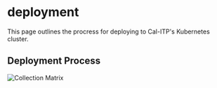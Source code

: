 # deployment

This page outlines the procress for deploying to Cal-ITP's Kubernetes cluster.

## Deployment Process

![Collection Matrix](assets/deployment_process.png)
